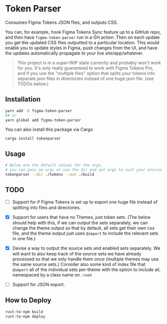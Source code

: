 # Token Parser
Consumes Figma Tokens JSON files, and outputs CSS.

You can, for example, hook Figma Tokens Sync feature up to a GitHub repo, and then have `figma-token-parser` run in a GH action. Then on each update you get the updated CSS files outputted to a particular location. This would enable you to update styles in Figma, push changes from the UI, and have the updates automatically propagate to your live site/app/whatever.

> This project is in a super-WIP state currently and probably won't work for you. It's only really guaranteed to work with Figma Tokens Pro, and if you use the "multiple files" option that splits your tokens into separate json files in directories instead of one huge json file. (see TODOs below.)


## Installation
```bash
yarn add -D figma-token-parser
## or
yarn global add figma-token-parser
```

You can also install this package via Cargo
```
cargo install tokenparser
```

## Usage
```bash
# Below are the default values for the args, 
# you can pass no args or use the dir and out args to suit your environment
tokenparser --dir ./tokens --out ./build
```

## TODO
- [ ] Support for if Figma Tokens is set up to export one huge file instead of splitting into files and directories.
- [X] Support for users that have no Themes, just token sets. (The below should help with this, if we can output the sets separately, we can change the theme output so that by default, all sets get their own css file, and the theme output just uses `@import` to include the relevant sets in one file.)
- [X] Devise a way to output the source sets and enabled sets separately. We will want to also keep track of the source sets we have already processed so that we only handle them once (multiple themes may use the same source sets.) Consider also some kind of index file that `@import` all of the individual sets per-theme with the option to include all, namespaced by a class name on `:root`
- [ ] Support for JSON export.


## How to Deploy

```bash
rust-to-npm build
rust-to-npm deploy
```